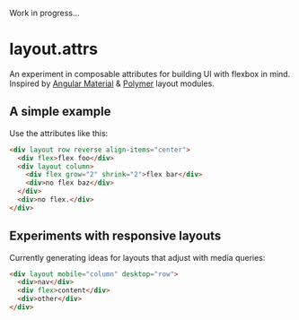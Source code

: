 Work in progress...

# layout.attrs
An experiment in composable attributes for building UI with flexbox in mind. 
Inspired by [Angular Material](https://material.angularjs.org/latest/#/layout/grid) 
& [Polymer](https://www.polymer-project.org/0.5/docs/polymer/layout-attrs.html)
layout modules.

## A simple example

Use the attributes like this:

```html
<div layout row reverse align-items="center">
  <div flex>flex foo</div>
  <div layout column>
    <div flex grow="2" shrink="2">flex bar</div>
    <div>no flex baz</div>
  </div>
  <div>no flex.</div>
</div>

```

## Experiments with responsive layouts

Currently generating ideas for layouts that adjust with media queries:

```html
<div layout mobile="column" desktop="row">
  <div>nav</div>
  <div flex>content</div>
  <div>other</div>
</div>
```